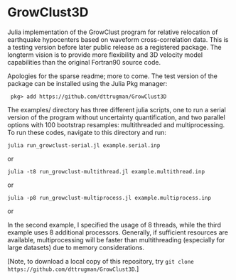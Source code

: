 # GrowClust3D
Julia implementation of the GrowClust program for relative relocation of earthquake hypocenters based on waveform cross-correlation data. This is a testing version before later public release as a registered package. The longterm vision is to provide more flexibility and 3D velocity model capabilities than the original Fortran90 source code.

 Apologies for the sparse readme; more to come. The test version of the package can be installed using the Julia Pkg manager:

` pkg> add https://github.com/dttrugman/GrowClust3D`

The examples/ directory has three different julia scripts, one to run a serial version of the program without uncertainty quantification, and two parallel options with 100 bootstrap resamples: multithreaded and multiprocessing. To run these codes, navigate to this directory and run:

`julia run_growclust-serial.jl example.serial.inp`

or 

`julia -t8 run_growclust-multithread.jl example.multithread.inp`

or

`julia -p8 run_growclust-multiprocess.jl example.multiprocess.inp`

or


In the second example, I specified the usage of 8 threads, while the third example uses 8 additional processors. Generally, if sufficient resources are available, multiprocessing will be faster than multithreading (especially for large datasets) due to memory considerations.

[Note, to download a local copy of this repository, try `git clone https://github.com/dttrugman/GrowClust3D`.]
